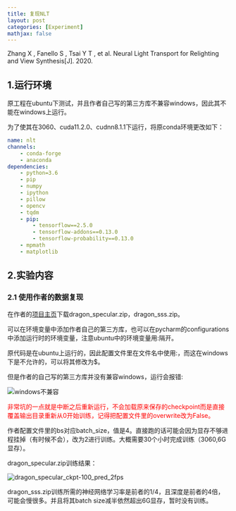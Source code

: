 ```yaml
---
title: 复现NLT
layout: post
categories: [Experiment]
mathjax: false
---
```


Zhang X ,  Fanello S ,  Tsai Y T , et al. Neural Light Transport for Relighting and View Synthesis[J].  2020.

<!-- more -->

## 1.运行环境

原工程在ubuntu下测试，并且作者自己写的第三方库不兼容windows，因此其不能在windows上运行。

为了使其在3060、cuda11.2.0、cudnn8.1.1下运行，将原conda环境更改如下：

```yaml
name: nlt
channels:
    - conda-forge
    - anaconda
dependencies:
    - python=3.6
    - pip
    - numpy
    - ipython
    - pillow
    - opencv
    - tqdm
    - pip:
        - tensorflow==2.5.0
        - tensorflow-addons==0.13.0
        - tensorflow-probability==0.13.0
    - mpmath
    - matplotlib
```

## 2.实验内容

### 2.1 使用作者的数据复现

在作者的[项目主页](http://nlt.csail.mit.edu/)下载dragon_specular.zip，dragon_sss.zip。

可以在环境变量中添加作者自己的第三方库，也可以在pycharm的configurations中添加运行时的环境变量，注意ubuntu中的环境变量用:隔开。

原代码是在ubuntu上运行的，因此配置文件里在文件名中使用:，而这在windows下是不允许的，可以将其修改为$。

但是作者的自己写的第三方库并没有兼容windows，运行会报错:

![windows不兼容](https://cdn.jsdelivr.net/gh/bit704/blog-image-bed@main/image/2022-09-18-windows%E4%B8%8D%E5%85%BC%E5%AE%B9.png)

<font color=red>非常坑的一点就是中断之后重新运行，不会加载原来保存的checkpoint而是直接覆盖输出目录重新从0开始训练，记得把配置文件里的overwrite改为False。</font>

作者配置文件里的bs对应batch_size，值是4。直接跑的话可能会因为显存不够进程挂掉（有时候不会），改为2进行训练。大概需要30个小时完成训练（3060,6G显存）。

dragon_specular.zip训练结果：

![dragon_specular_ckpt-100_pred_2fps](https://cdn.jsdelivr.net/gh/bit704/blog-image-bed@main/image/2022-09-18-dragon_specular_ckpt-100_pred_2fps.gif)

dragon_sss.zip训练所需的神经网络学习率是前者的1/4，且深度是前者的4倍，可能会慢很多。并且将其batch size减半依然超出6G显存，暂时没有训练。



